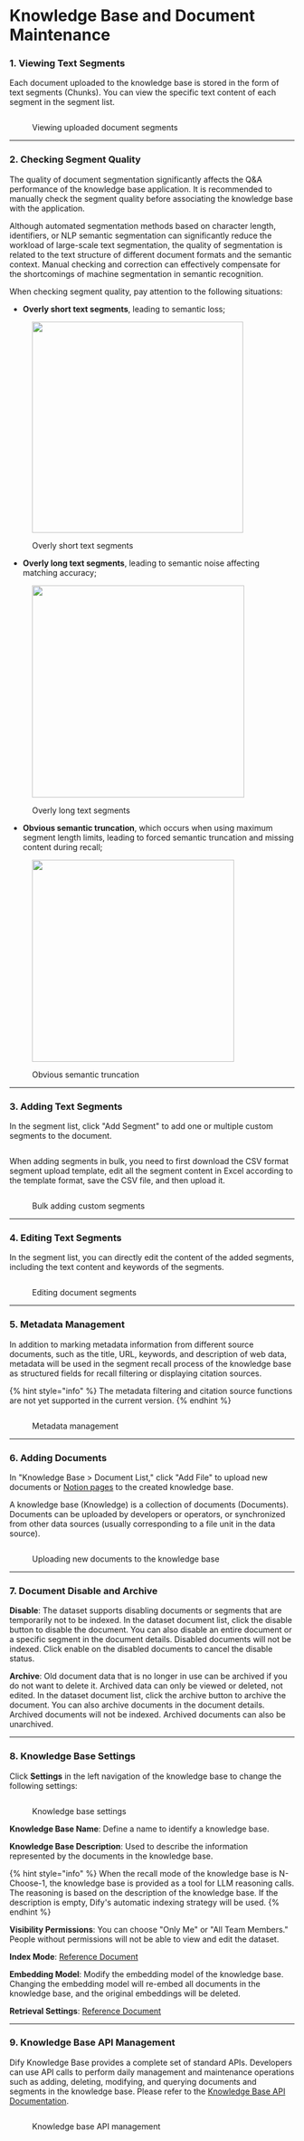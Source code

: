 # Knowledge Base and Document Maintenance

### 1. Viewing Text Segments

Each document uploaded to the knowledge base is stored in the form of text segments (Chunks). You can view the specific text content of each segment in the segment list.

<figure><img src="/en/.gitbook/assets/guides/knowledge-base/viewing-uploaded-document.png" alt=""><figcaption><p>Viewing uploaded document segments</p></figcaption></figure>

***

### 2. Checking Segment Quality

The quality of document segmentation significantly affects the Q\&A performance of the knowledge base application. It is recommended to manually check the segment quality before associating the knowledge base with the application.

Although automated segmentation methods based on character length, identifiers, or NLP semantic segmentation can significantly reduce the workload of large-scale text segmentation, the quality of segmentation is related to the text structure of different document formats and the semantic context. Manual checking and correction can effectively compensate for the shortcomings of machine segmentation in semantic recognition.

When checking segment quality, pay attention to the following situations:

* **Overly short text segments**, leading to semantic loss;

<figure><img src="/en/.gitbook/assets/guides/knowledge-base/image (183).png" alt="" width="373"><figcaption><p>Overly short text segments</p></figcaption></figure>

* **Overly long text segments**, leading to semantic noise affecting matching accuracy;

<figure><img src="/en/.gitbook/assets/guides/knowledge-base/image (186).png" alt="" width="375"><figcaption><p>Overly long text segments</p></figcaption></figure>

* **Obvious semantic truncation**, which occurs when using maximum segment length limits, leading to forced semantic truncation and missing content during recall;

<figure><img src="/en/.gitbook/assets/guides/knowledge-base/image (185).png" alt="" width="357"><figcaption><p>Obvious semantic truncation</p></figcaption></figure>

***

### 3. Adding Text Segments

In the segment list, click "Add Segment" to add one or multiple custom segments to the document.

<figure><img src="/en/.gitbook/assets/guides/knowledge-base/image-add-segment.png" alt=""><figcaption></figcaption></figure>

When adding segments in bulk, you need to first download the CSV format segment upload template, edit all the segment content in Excel according to the template format, save the CSV file, and then upload it.

<figure><img src="/en/.gitbook/assets/guides/knowledge-base/bulk-add-custom-segment.png" alt=""><figcaption><p>Bulk adding custom segments</p></figcaption></figure>

***

### 4. Editing Text Segments

In the segment list, you can directly edit the content of the added segments, including the text content and keywords of the segments.

<figure><img src="/en/.gitbook/assets/guides/knowledge-base/edit-segment.png" alt=""><figcaption><p>Editing document segments</p></figcaption></figure>

***

### 5. Metadata Management

In addition to marking metadata information from different source documents, such as the title, URL, keywords, and description of web data, metadata will be used in the segment recall process of the knowledge base as structured fields for recall filtering or displaying citation sources.

{% hint style="info" %}
The metadata filtering and citation source functions are not yet supported in the current version.
{% endhint %}

<figure><img src="/en/.gitbook/assets/guides/knowledge-base/image (179).png" alt=""><figcaption><p>Metadata management</p></figcaption></figure>

***

### 6. Adding Documents

In "Knowledge Base > Document List," click "Add File" to upload new documents or [Notion pages](sync-from-notion.md) to the created knowledge base.

A knowledge base (Knowledge) is a collection of documents (Documents). Documents can be uploaded by developers or operators, or synchronized from other data sources (usually corresponding to a file unit in the data source).

<figure><img src="/en/.gitbook/assets/guides/knowledge-base/image (181).png" alt=""><figcaption><p>Uploading new documents to the knowledge base</p></figcaption></figure>

***

### 7. Document Disable and Archive

**Disable**: The dataset supports disabling documents or segments that are temporarily not to be indexed. In the dataset document list, click the disable button to disable the document. You can also disable an entire document or a specific segment in the document details. Disabled documents will not be indexed. Click enable on the disabled documents to cancel the disable status.

**Archive**: Old document data that is no longer in use can be archived if you do not want to delete it. Archived data can only be viewed or deleted, not edited. In the dataset document list, click the archive button to archive the document. You can also archive documents in the document details. Archived documents will not be indexed. Archived documents can also be unarchived.

***

### 8. Knowledge Base Settings

Click **Settings** in the left navigation of the knowledge base to change the following settings:

<figure><img src="/en/.gitbook/assets/guides/knowledge-base/image (182).png" alt=""><figcaption><p>Knowledge base settings</p></figcaption></figure>

**Knowledge Base Name**: Define a name to identify a knowledge base.

**Knowledge Base Description**: Used to describe the information represented by the documents in the knowledge base.

{% hint style="info" %}
When the recall mode of the knowledge base is N-Choose-1, the knowledge base is provided as a tool for LLM reasoning calls. The reasoning is based on the description of the knowledge base. If the description is empty, Dify's automatic indexing strategy will be used.
{% endhint %}

**Visibility Permissions**: You can choose "Only Me" or "All Team Members." People without permissions will not be able to view and edit the dataset.

**Index Mode**: [Reference Document](create\_knowledge\_and\_upload\_documents.md#index-mode)

**Embedding Model**: Modify the embedding model of the knowledge base. Changing the embedding model will re-embed all documents in the knowledge base, and the original embeddings will be deleted.

**Retrieval Settings**: [Reference Document](create\_knowledge\_and\_upload\_documents.md#retrieval-settings)

***

### 9. Knowledge Base API Management

Dify Knowledge Base provides a complete set of standard APIs. Developers can use API calls to perform daily management and maintenance operations such as adding, deleting, modifying, and querying documents and segments in the knowledge base. Please refer to the [Knowledge Base API Documentation](maintain-dataset-via-api.md).

<figure><img src="/en/.gitbook/assets/guides/knowledge-base/image (180).png" alt=""><figcaption><p>Knowledge base API management</p></figcaption></figure>
